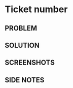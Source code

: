 # Ticket number

## PROBLEM
<!-- Describe the problem we are trying to solve -->

## SOLUTION
<!-- Describes the solution we decided to take to have it done -->

## SCREENSHOTS
<!-- Attach some screenshots / videos if possible -->

## SIDE NOTES
<!-- More details that you think are important -->
